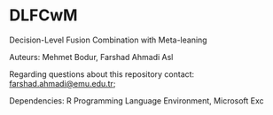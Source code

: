 # DLFCwM
Decision-Level Fusion Combination with Meta-leaning

Auteurs: Mehmet Bodur, Farshad Ahmadi Asl

Regarding questions about this repository contact: farshad.ahmadi@emu.edu.tr; ‎

Dependencies: R Programming Language Environment, Microsoft Exc
